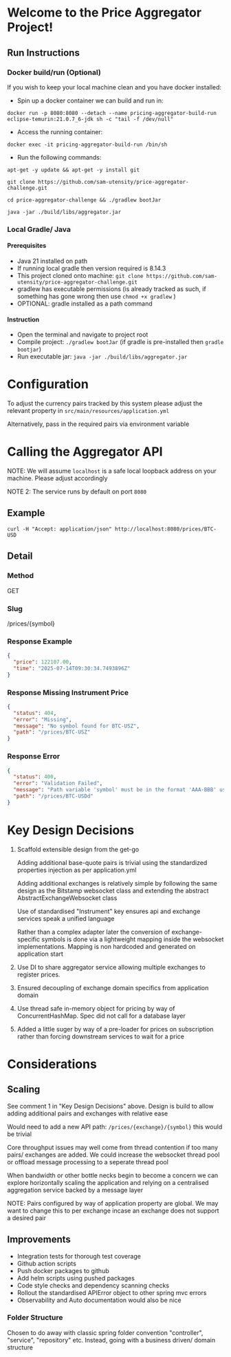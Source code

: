 # Welcome to the Price Aggregator Project!

## Run Instructions

### Docker build/run (Optional)

If you wish to keep your local machine clean and you have docker installed:

- Spin up a docker container we can build and run in:

`docker run -p 8080:8080 --detach --name pricing-aggregator-build-run eclipse-temurin:21.0.7_6-jdk sh -c "tail -f /dev/null"`

- Access the running container:

`docker exec -it pricing-aggregator-build-run /bin/sh`

- Run the following commands:

`apt-get -y update && apt-get -y install git`

`git clone https://github.com/sam-utensity/price-aggregator-challenge.git`

`cd price-aggregator-challenge && ./gradlew bootJar`

`java -jar ./build/libs/aggregator.jar`

### Local Gradle/ Java

#### Prerequisites

- Java 21 installed on path
- If running local gradle then version required is 8.14.3
- This project cloned onto machine: `git clone https://github.com/sam-utensity/price-aggregator-challenge.git`
- gradlew has executable permissions (is already tracked as such, if something has gone wrong then use `chmod +x gradlew` )
- OPTIONAL: gradle installed as a path command

#### Instruction

- Open the terminal and navigate to project root
- Compile project: `./gradlew bootJar` (if gradle is pre-installed then `gradle bootjar`)
- Run executable jar: `java -jar ./build/libs/aggregator.jar`

# Configuration

To adjust the currency pairs tracked by this system please adjust the relevant property in `src/main/resources/application.yml`

Alternatively, pass in the required pairs via environment variable

# Calling the Aggregator API

NOTE: We will assume `localhost` is a safe local loopback address on your machine. Please adjust accordingly

NOTE 2: The service runs by default on port `8080`

## Example

`curl -H "Accept: application/json" http://localhost:8080/prices/BTC-USD`

## Detail

### Method

GET

### Slug

/prices/{symbol}

### Response Example

```json
{
  "price": 122107.00,
  "time": "2025-07-14T09:30:34.7493896Z"
}
```

### Response Missing Instrument Price

```json
{
  "status": 404,
  "error": "Missing",
  "message": "No symbol found for BTC-USZ",
  "path": "/prices/BTC-USZ"
}
```

### Response Error

```json
{
  "status": 400,
  "error": "Validation Failed",
  "message": "Path variable 'symbol' must be in the format 'AAA-BBB' using uppercase or lowercase letters.",
  "path": "/prices/BTC-USDd"
}
```

# Key Design Decisions

1) Scaffold extensible design from the get-go

    Adding additional base-quote pairs is trivial using the standardized properties injection as per application.yml
    
    Adding additional exchanges is relatively simple by following the same design as the Bitstamp websocket class and
    extending the abstract AbstractExchangeWebsocket class

    Use of standardised "Instrument" key ensures api and exchange services speak a unified language

    Rather than a complex adapter later the conversion of exchange-specific symbols is done via a lightweight mapping inside the websocket implementations.
    Mapping is non hardcoded and generated on application start

2) Use DI to share aggregator service allowing multiple exchanges to register prices.

3) Ensured decoupling of exchange domain specifics from application domain

4) Use thread safe in-memory object for pricing by way of ConcurrentHashMap. Spec did not call for a database layer

5) Added a little suger by way of a pre-loader for prices on subscription rather than forcing downstream services to wait for a price

# Considerations

## Scaling

See comment 1 in "Key Design Decisions" above. Design is build to allow adding additional pairs and exchanges with relative ease

Would need to add a new API path: `/prices/{exchange}/{symbol}` this would be trivial

Core throughput issues may well come from thread contention if too many pairs/ exchanges are added. We could increase the websocket thread pool or offload message processing to a seperate thread pool

When bandwidth or other bottle necks begin to become a concern we can explore horizontally scaling the application and relying on a centralised aggregation service backed by a message layer

NOTE: Pairs configured by way of application property are global. We may want to change this to per exchange incase an exchange does not support a desired pair

## Improvements

- Integration tests for thorough test coverage
- Github action scripts
- Push docker packages to github
- Add helm scripts using pushed packages
- Code style checks and dependency scanning checks
- Rollout the standardised APIError object to other spring mvc errors
- Observability and Auto documentation would also be nice


### Folder Structure

Chosen to do away with classic spring folder convention "controller", "service", "repository" etc.
Instead, going with a business driven/ domain structure
